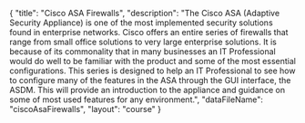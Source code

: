 {
	"title": "Cisco ASA Firewalls",
	"description": "The Cisco ASA (Adaptive Security Appliance) is one of the most implemented security solutions found in enterprise networks.  Cisco offers an entire series of firewalls that range from small office solutions to very large enterprise solutions. It is because of its commonality that in many businesses an IT Professional would do well to be familiar with the product and some of the most essential configurations.  This series is designed to help an IT Professional to see how to configure many of the features in the ASA through the GUI interface, the ASDM.  This will provide an introduction to the appliance and guidance on some of most used features for any environment.",
	"dataFileName": "ciscoAsaFirewalls",
	"layout": "course"
}
